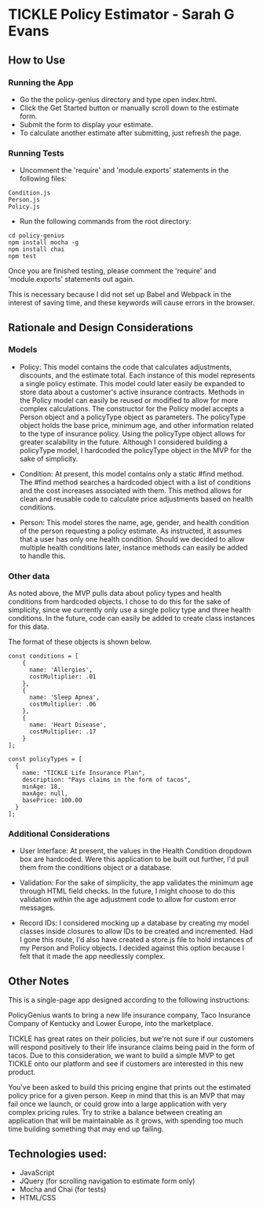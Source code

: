 # TICKLE Policy Estimator - Sarah G Evans 


## How to Use

### Running the App

* Go the the policy-genius directory and type open index.html.
* Click the Get Started button or manually scroll down to the estimate form.
* Submit the form to display your estimate.
* To calculate another estimate after submitting, just refresh the page.

### Running Tests

* Uncomment the 'require' and 'module.exports' statements in the following files:
```
Condition.js
Person.js
Policy.js
```

* Run the following commands from the root directory:
```
cd policy-genius
npm install mocha -g
npm install chai
npm test
```

Once you are finished testing, please comment the 'require' and 'module.exports' statements out again. 

This is necessary because I did not set up Babel and Webpack in the interest of saving time, and these keywords will cause errors in the browser.

##


## Rationale and Design Considerations

### Models

* Policy:
This model contains the code that calculates adjustments, discounts, and the estimate total.
Each instance of this model represents a single policy estimate.
This model could later easily be expanded to store data about a customer's active insurance contracts.
Methods in the Policy model can easily be reused or modified to allow for more complex calculations.
The constructor for the Policy model accepts a Person object and a policyType object as parameters.
The policyType object holds the base price, minimum age, and other information related to the type of insurance policy.
Using the policyType object allows for greater scalability in the future.
Although I considered building a policyType model, I hardcoded the policyType object in the MVP for the sake of simplicity.

* Condition: 
At present, this model contains only a static #find method.
The #find method searches a hardcoded object with a list of conditions and the cost increases associated with them.
This method allows for clean and reusable code to calculate price adjustments based on health conditions.

* Person:
This model stores the name, age, gender, and health condition of the person requesting a policy estimate.
As instructed, it assumes that a user has only one health condition.
Should we decided to allow multiple health conditions later, instance methods can easily be added to handle this.

### Other data

As noted above, the MVP pulls data about policy types and health conditions from hardcoded objects. I chose to do this for the sake of simplicity, since we currently only use a single policy type and three health conditions. In the future, code can easily be added to create class instances for this data.

The format of these objects is shown below.

```
const conditions = [
    {
      name: 'Allergies',
      costMultiplier: .01
    },
    {
      name: 'Sleep Apnea',
      costMultiplier: .06
    },
    {
      name: 'Heart Disease',
      costMultiplier: .17
    }
];
```

```
const policyTypes = [
  {
    name: "TICKLE Life Insurance Plan",
    description: "Pays claims in the form of tacos",
    minAge: 18,
    maxAge: null,
    basePrice: 100.00
  }
];
```

### Additional Considerations

* User Interface:
At present, the values in the Health Condition dropdown box are hardcoded.
Were this application to be built out further, I'd pull them from the conditions object or a database.

* Validation:
For the sake of simplicity, the app validates the minimum age through HTML field checks.
In the future, I might choose to do this validation within the age adjustment code to allow for custom error messages.

* Record IDs:
I considered mocking up a database by creating my model classes inside closures to allow IDs to be created and incremented.
Had I gone this route, I'd also have created a store.js file to hold instances of my Person and Policy objects.
I decided against this option because I felt that it made the app needlessly complex.

##


## Other Notes

This is a single-page app designed according to the following instructions:

PolicyGenius wants to bring a new life insurance company, Taco Insurance Company of Kentucky and Lower Europe, into the marketplace.

TICKLE has great rates on their policies, but we're not sure if our customers will respond positively to their life insurance claims being paid in the form of tacos. Due to this consideration, we want to build a simple MVP to get TICKLE onto our platform and see if customers are interested in this new product.

You've been asked to build this pricing engine that prints out the estimated policy price for a given person. Keep in mind that this is an MVP that may fail once we launch, or could grow into a large application with very complex pricing rules. Try to strike a balance between creating an application that will be maintainable as it grows, with spending too much time building something that may end up failing.


##


## Technologies used: 

* JavaScript
* JQuery (for scrolling navigation to estimate form only)
* Mocha and Chai (for tests)
* HTML/CSS
